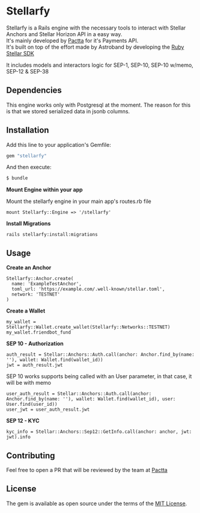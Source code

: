 # Stellarfy
Stellarfy is a Rails engine with the necessary tools to interact with Stellar Anchors and Stellar Horizon API in a easy way.  
It's mainly developed by [Pactta](https://www.pactta.com) for it's Payments API.  
It's built on top of the effort made by Astroband by developing the [Ruby Stellar SDK](https://github.com/astroband/ruby-stellar-sdk)

It includes models and interactors logic for SEP-1, SEP-10, SEP-10 w/memo, SEP-12 & SEP-38

## Dependencies
This engine works only with Postgresql at the moment. The reason for this is that we stored serialized data in jsonb columns.

## Installation
Add this line to your application's Gemfile:

```ruby
gem "stellarfy"
```

And then execute:
```bash
$ bundle
```

**Mount Engine within your app**

Mount the stellarfy engine in your main app's routes.rb file
```
mount Stellarfy::Engine => '/stellarfy'
```

**Install Migrations**
```
rails stellarfy:install:migrations
```

## Usage
**Create an Anchor**
```
Stellarfy::Anchor.create(
  name: 'ExampleTestAnchor',
  toml_url: 'https://example.com/.well-known/stellar.toml',
  network: 'TESTNET'
)
```

**Create a Wallet**
```
my_wallet = Stellarfy::Wallet.create_wallet(Stellarfy::Networks::TESTNET)
my_wallet.friendbot_fund
```

**SEP 10 - Authorization**
```
auth_result = Stellar::Anchors::Auth.call(anchor: Anchor.find_by(name: ''), wallet: Wallet.find(wallet_id))
jwt = auth_result.jwt
```
SEP 10 works supports being called with an User parameter, in that case, it will be with memo
```
user_auth_result = Stellar::Anchors::Auth.call(anchor: Anchor.find_by(name: ''), wallet: Wallet.find(wallet_id), user: User.find(user_id))
user_jwt = user_auth_result.jwt
```

**SEP 12 - KYC**
```
kyc_info = Stellar::Anchors::Sep12::GetInfo.call(anchor: anchor, jwt: jwt).info
```


## Contributing
Feel free to open a PR that will be reviewed by the team at [Pactta](https://www.pactta.com)

## License
The gem is available as open source under the terms of the [MIT License](https://opensource.org/licenses/MIT).
